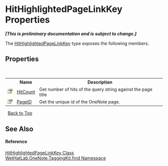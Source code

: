 # HitHighlightedPageLinkKey Properties
 _**\[This is preliminary documentation and is subject to change.\]**_

The <a href="43d8cc25-fcd9-1dfc-5430-924b77a33b44">HitHighlightedPageLinkKey</a> type exposes the following members.


## Properties
&nbsp;<table><tr><th></th><th>Name</th><th>Description</th></tr><tr><td>![Protected property](media/protproperty.gif "Protected property")</td><td><a href="6dd77e92-30ee-6e42-1104-e5c63f2d8735">HitCount</a></td><td>
Get number of hits of the query string against the page title</td></tr><tr><td>![Public property](media/pubproperty.gif "Public property")</td><td><a href="afad20f1-ef50-f065-b05f-32db6d98a0d6">PageID</a></td><td>
Get the unique id of the OneNote page.</td></tr></table>&nbsp;
<a href="#hithighlightedpagelinkkey-properties">Back to Top</a>

## See Also


#### Reference
<a href="43d8cc25-fcd9-1dfc-5430-924b77a33b44">HitHighlightedPageLinkKey Class</a><br /><a href="0e3a8efd-07d2-1709-b1cd-709153222081">WetHatLab.OneNote.TaggingKit.find Namespace</a><br />